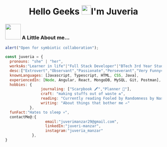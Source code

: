 <h1 align="center">Hello Geeks <img width="30px" src="https://github.com/KKVANONYMOUS/kkvanonymous/blob/master/gifs/Hi.gif">I'm Juveria</h1>
 
 ### <img src="https://media.giphy.com/media/VgCDAzcKvsR6OM0uWg/giphy.gif" width="50"> A Little About me...  

```javascript
alert("Open for symbiotic collaboration");

const juveria = {
  pronouns: "she" | "her",
  worksAs:"Learner in life"|"Full Stack Developer"|"BTech 3rd Year Student at Indraprastha University",
  desc:["Extrovert","Observant","Passionate","Perseverant","Very Funny😂"],
  knownLanguages: [Javascript, Typescript, HTML, CSS, Java],
  experiencedIn: [Node, Angular, React, MongoDB, MySQL, Git, Postman],
  hobbies: {            
                journaling: ["Scarpbook 🖍","Planner 📝"], 
                craft: "making stuffs out of waste ♻",
                reading: "Currently reading Fooled by Randomness by Nassim Taleb 📖",
                writing: "About things that bother me ✍"
           },
  funFact:"Hates to sleep 💀",         
  contactMe@:{
                  email:"juverimanzar29@gmail.com",
                  linkedIn:"juveri-manzar",
                  instagram:"juveria_manzar"
            },         
}
```
